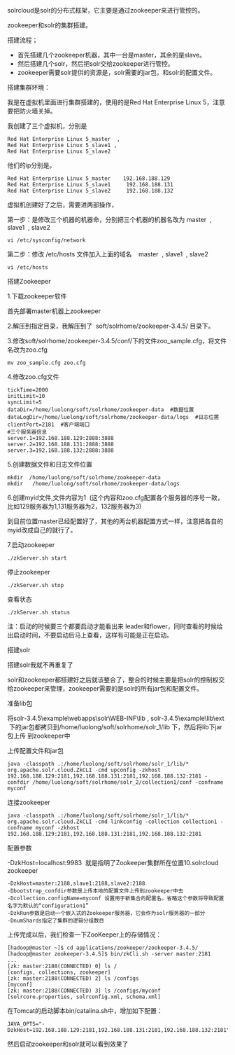 solrcloud是solr的分布式框架，它主要是通过zookeeper来进行管控的。

zookeeper和solr的集群搭建。

搭建流程；

* 首先搭建几个zookeeper机器，其中一台是master，其余的是slave。
* 然后搭建几个solr，然后把solr交给zookeeper进行管控。
* zookeeper需要solr提供的资源是，solr需要的jar包，和solr的配置文件。


搭建集群环境：

我是在虚拟机里面进行集群搭建的，使用的是Red Hat Enterprise Linux 5，注意要把防火墙关掉。

我创建了三个虚拟机，分别是

```
Red Hat Enterprise Linux 5_master  ,  
Red Hat Enterprise Linux 5_slave1 ,
Red Hat Enterprise Linux 5_slave2
```

他们的ip分别是。

```
Red Hat Enterprise Linux 5_master    192.168.188.129
Red Hat Enterprise Linux 5_slave1     192.168.188.131
Red Hat Enterprise Linux 5_slave2     192.168.188.132
```

虚拟机创建好了之后，需要进两部操作，

第一步：是修改三个机器的机器命，分别把三个机器的机器名改为 master  , slave1  , slave2    

```
vi /etc/sysconfig/network
```

第二步：修改 /etc/hosts 文件加入上面的域名    master  , slave1  ,
slave2   

```
vi /etc/hosts 
```

搭建Zookeeper

1.下载zookeeper软件

首先部署master机器上zookeeper

2.解压到指定目录，我解压到了  soft/solrhome/zookeeper-3.4.5/ 目录下。

3.修改soft/solrhome/zookeeper-3.4.5/conf/下的文件zoo_sample.cfg，将文件名改为zoo.cfg

```
mv zoo_sample.cfg zoo.cfg
```

4.修改zoo.cfg文件

```
tickTime=2000
initLimit=10
syncLimit=5
dataDir=/home/luolong/soft/solrhome/zookeeper-data  #数据位置
dataLogDir=/home/luolong/soft/solrhome/zookeeper-data/logs  #日志位置
clientPort=2181  #客户端端口
#三个服务器信息
server.1=192.168.188.129:2888:3888  
server.2=192.168.188.131:2888:3888
server.3=192.168.188.132:2888:3888
```

5.创建数据文件和日志文件位置

```
mkdir  /home/luolong/soft/solrhome/zookeeper-data 
mkdir   /home/luolong/soft/solrhome/zookeeper-data/logs
```

6.创建myid文件,文件内容为1  (这个内容和zoo.cfg配置各个服务器的序号一致，比如129服务器为1,131服务器为2，132服务器为3)

到目前位置master已经配置好了，其他的两台机器配置方式一样，注意把各自的myid改成自己的就行了。

7.启动zookeeper   

```
./zkServer.sh start
```

停止zookeeper   

```
./zkServer.sh stop
```

查看状态  

```
./zkServer.sh status
```

注：启动的时候要三个都要启动才能看出来 leader和flower，同时查看的时候给出启动时间，不要启动后马上查看，这样有可能是正在启动。

搭建solr

搭建solr我就不再重复了

solr和zookeeper都搭建好之后就该整合了，整合的时候主要是把solr的控制权交给zookeeper来管理，zookeeper需要的是solr的所有jar包和配置文件。

准备lib包

将solr-3.4.5\example\webapps\solr\WEB-INF\lib , solr-3.4.5\example\lib\ext  下的jar包都拷贝到/home/luolong/soft/solrhome/solr_1/lib 下，然后将lib下jar包上传
到zookeeper中

上传配置文件和jar包

```
java -classpath .:/home/luolong/soft/solrhome/solr_1/lib/* org.apache.solr.cloud.ZkCLI -cmd upconfig -zkhost 192.168.188.129:2181,192.168.188.131:2181,192.168.188.132:2181 -confdir /home/luolong/soft/solrhome/solr_2/collection1/conf -confname myconf
```

连接zookeeper

```
java -classpath .:/home/luolong/soft/solrhome/solr_1/lib/* org.apache.solr.cloud.ZkCLI -cmd linkconfig -collection collection1 -confname myconf -zkhost 192.168.188.129:2181,192.168.188.131:2181,192.168.188.132:2181
```

配置参数

-DzkHost=localhost:9983  就是指明了Zookeeper集群所在位置10.solrcloud zookeeper

```
-DzkHost=master:2188,slave1:2188,slave2:2188
-Dbootstrap_confdir参数是上传本地的配置文件上传到zookeeper中去
-Dcollection.configName=myconf 设置用于新集合的配置名。省略这个参数将导致配置名字为默认的“configuration1”
-DzkRun参数是启动一个嵌入式的Zookeeper服务器，它会作为solr服务器的一部分
-DnumShards指定了集群的逻辑分组数目
```

上传完成以后，我们检查一下ZooKeeper上的存储情况：

```
[hadoop@master ~]$ cd applications/zookeeper/zookeeper-3.4.5/
[hadoop@master zookeeper-3.4.5]$ bin/zkCli.sh -server master:2181
...
[zk: master:2188(CONNECTED) 0] ls /
[configs, collections, zookeeper]
[zk: master:2188(CONNECTED) 2] ls /configs
[myconf]
[zk: master:2188(CONNECTED) 3] ls /configs/myconf
[solrcore.properties, solrconfig.xml, schema.xml]
```

在Tomcat的启动脚本bin/catalina.sh中，增加如下配置：

```
JAVA_OPTS="-DzkHost=192.168.188.129:2181,192.168.188.131:2181,192.168.188.132:2181" 
```

然后启动zookeeper和solr就可以看到效果了
